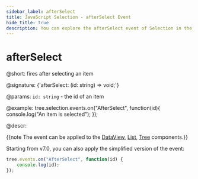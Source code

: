 ```yaml
---
sidebar_label: afterSelect
title: JavaScript Selection - afterSelect Event 
hide_title: true
description: You can explore the afterSelect event of Selection in the documentation of the DHTMLX JavaScript UI library. Browse developer guides and API reference, try out code examples and live demos, and download a free 30-day evaluation version of DHTMLX Suite 7.
---
```

 
# afterSelect

@short: fires after selecting an item

@signature: {'afterSelect: (id: string) => void;'}

@params:
`id: string` - the id of an item

@example:
tree.selection.events.on("AfterSelect", function(id){
    console.log("An item is selected");
});

@descr:

{{note The event can be applied to the [DataView](dataview/usage_selection.md), [List](list/usage_selection.md), [Tree](tree/usage_selection.md) components.}}

Starting from v7.0, you can also apply the simplified version of the event:

~~~js
tree.events.on("AfterSelect", function(id) {
    console.log(id);
});
~~~
